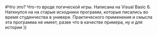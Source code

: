 #Что это?
Что-то вроде логической игры. Написана на Visual Basic 6.
Наткнулся на на старые исходники программ, которые писались во время студенчества в универе.
Практического применения и смысла эта программа не имеет, разве что в качестве примера, ну и для истории ))
